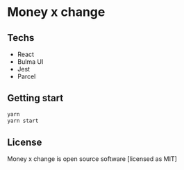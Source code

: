 # Money x change

## Techs
- React
- Bulma UI
- Jest
- Parcel

## Getting start
```sh
yarn
yarn start
```

## License

Money x change is open source software [licensed as MIT]
